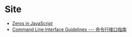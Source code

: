 # Site

- [Zeros in JavaScript](http://zero.milosz.ca/)
- [Command Line Interface Guidelines --- 命令行接口指南](https://clig.dev/)
